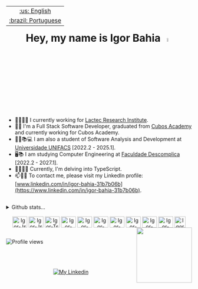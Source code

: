 <table align="right">
 <tr align="center"><td><a href="https://github.com/igorjba/igorjba/blob/main/readme-en.md">:us: English</a></td></tr>
 <tr align="center"><td><a href="https://github.com/igorjba/igorjba/blob/main/readme.md">:brazil: Portuguese</a></td></tr>
</table>


<h1 align="center">Hey, my name is Igor Bahia <a><img src="https://media.giphy.com/media/hvRJCLFzcasrR4ia7z/giphy.gif" width="5%"></a></h1> 

- 👨‍💼👨‍💻 I currently working for [Lactec Research Institute](https://www.linkedin.com/company/lactec/).
- 👨‍💻 I'm a Full Stack Software Developer, graduated from [Cubos Academy](https://cubos.academy/cursos/desenvolvimento-de-software) and currently working for Cubos Academy.
- 🧑‍🎓📚💻 I am also a student of Software Analysis and Development at [Universidade UNIFACS](https://www.unifacs.br/) [2022.2 - 2025.1].
- 🖥️📚 I am studying Computer Engineering at [Faculdade Descomplica](https://descomplica.com.br/faculdade/) [2022.2 - 2027.1].
- 👨‍💻🤓📖 Currently, I'm delving into TypeScript.
- 📫👨‍💼 To contact me, please visit my LinkedIn profile: [www.linkedin.com/in/igor-bahia-31b7b06b](https://www.linkedin.com/in/igor-bahia-31b7b06b).
  
##
<details>
  <summary>Github stats...</summary>
  <div align="center">
  <a href="https://github.com/igorjba">
  <img width="42%" src="https://github-readme-stats.vercel.app/api?username=igorjba&show_icons=true&theme=tokyonight&include_all_commits=true&count_private=true&hide="/>
  <img width="50%" src="https://github-readme-stats.vercel.app/api/top-langs/?username=igorjba&layout=compact&langs_count=7&theme=tokyonight"/>
  </div>
</details>
	
<div align="center" style="display: inline_block"><br>
  <a href="https://github.com/igorjba?tab=repositories&q=&type=&language=c%23&sort=" target="_blank" rel="noopener noreferrer"><img align="center" title="Csharp" alt="Igor-Js" height="30" width="40" src="https://cdn.jsdelivr.net/gh/devicons/devicon@latest/icons/csharp/csharp-original.svg" ></a>             
  <a href="https://github.com/igorjba?tab=repositories&q=%23javascript&type=&language=&sort=" target="_blank" rel="noopener noreferrer"><img align="center" title="JavaScript" alt="Igor-Js" height="30" width="40" src="https://cdn.jsdelivr.net/gh/devicons/devicon@latest/icons/javascript/javascript-original.svg" ></a>      
  <a href="https://github.com/igorjba?tab=repositories&q=%23typescript&type=&language=&sort=" target="_blank" rel="noopener noreferrer"><img align="center" title="TypeScript" alt="Igor-Ts" height="30" width="40" src="https://cdn.jsdelivr.net/gh/devicons/devicon@latest/icons/typescript/typescript-original.svg"></a>         
  <a href="https://github.com/igorjba?tab=repositories&q=%23reactJS&type=&language=&sort=" target="_blank" rel="noopener noreferrer"><img align="center" title="React" alt="Igor-React" height="30" width="40" src="https://cdn.jsdelivr.net/gh/devicons/devicon/icons/react/react-original-wordmark.svg"></a>
  <a href="https://github.com/igorjba?tab=repositories&q=%23html&type=&language=&sort=" target="_blank" rel="noopener noreferrer"><img align="center" title="HTML" alt="Igor-HTML" height="30" width="40" src="https://cdn.jsdelivr.net/gh/devicons/devicon/icons/html5/html5-plain-wordmark.svg"></a>
  <a href="https://github.com/igorjba?tab=repositories&q=CSS&type=&language=&sort=" target="_blank" rel="noopener noreferrer"><img align="center" title="CSS" alt="Igor-CSS" height="30" width="40" src="https://cdn.jsdelivr.net/gh/devicons/devicon/icons/css3/css3-plain-wordmark.svg"></a>
  <a href="https://github.com/igorjba?tab=repositories&q=%23npm&type=&language=&sort=" target="_blank" rel="noopener noreferrer"><img align="center" title="npm" alt="Igor-Npm" height="30" width="40" src="https://cdn.jsdelivr.net/gh/devicons/devicon/icons/npm/npm-original-wordmark.svg"></a>
  <a href="https://github.com/igorjba?tab=repositories&q=%23nodejs&type=&language=&sort=" target="_blank" rel="noopener noreferrer"><img align="center" title="Node.js" alt="Igor-Node.js" height="30" width="40" src="https://cdn.jsdelivr.net/gh/devicons/devicon/icons/nodejs/nodejs-original.svg"></a>
  <a href="https://github.com/igorjba?tab=repositories&q=%23postgresql&type=&language=&sort=" target="_blank" rel="noopener noreferrer"><img align="center" title="PostgreSQL" alt="Igor-PostgreSQL" height="30" width="40" src="https://cdn.jsdelivr.net/gh/devicons/devicon/icons/postgresql/postgresql-original.svg"></a>
  <a href="https://github.com/igorjba?tab=repositories&q=%23prisma&type=&language=&sort=" target="_blank" rel="noopener noreferrer"><img align="center" title="Prisma" alt="Igor-Prisma" height="30" width="40" src="https://cdn.jsdelivr.net/gh/devicons/devicon@latest/icons/prisma/prisma-original.svg"></a>
  <a href="https://github.com/igorjba?tab=repositories&q=%23fastify&type=&language=&sort=" target="_blank" rel="noopener noreferrer"><img align="center" title="Fastify" alt="Igor-Fastify" height="30" width="30" src="https://user-images.githubusercontent.com/46967826/235814699-7bf7e5ce-19d1-469b-9efe-fe89412349d8.png"></a>


  </div>
<a href="#"><img align="right" src="https://github.com/blackcater/blackcater/raw/main/images/banner.gif" height="150" /></a>

##  
  <p align="left" title="Visitors"> <img src="https://komarev.com/ghpvc/?username=igorjba&color=blue" alt="Profile views" /> </p>
  <br>
  <br>
  <br>
  <div align="center"> 
  <a href="https://www.linkedin.com/in/igor-bahia-31b7b06b" target="_blank" rel="noopener noreferrer"><img src="https://img.shields.io/badge/-LinkedIn-%230077B5?style=for-the-badge&logo=linkedin&logoColor=white" title="My Linkedin" target="_blank"></a> 
  </div>
  <br>
	<div align="center"> 
